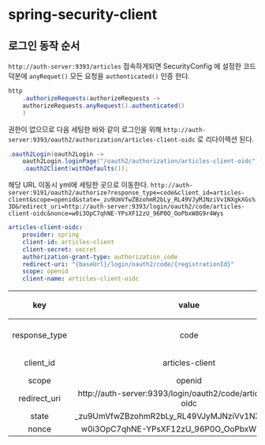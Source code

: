 # spring-security-client

## 로그인 동작 순서

`http://auth-server:9393/articles` 접속하게되면 SecurityConfig 에 설정한 코드 덕분에 `anyRequet()` 모든 요청을 `authenticated()` 인증 한다.

```java
http
    .authorizeRequests(authorizeRequests ->
    authorizeRequests.anyRequest().authenticated()
    )
```

권한이 없으므로 다음 세팅한 바와 같이 로그인을 위해 `http://auth-server:9393/oauth2/authorization/articles-client-oidc` 로 리다이렉션 된다.

```java
.oauth2Login(oauth2Login ->
    oauth2Login.loginPage("/oauth2/authorization/articles-client-oidc"))
    .oauth2Client(withDefaults());
```

해당 URL 이동시 yml에 세팅한 곳으로 이동한다. `http://auth-server:9191/oauth2/authorize?response_type=code&client_id=articles-client&scope=openid&state=_zu9UmVfwZBzohmR2bLy_RL49VJyMJNziVv1NXgkXGs%3D&redirect_uri=http://auth-server:9393/login/oauth2/code/articles-client-oidc&nonce=w0i3OpC7qhNE-YPsXF12zU_96P0O_OoPbxW8G9r4Wys`

```yml
articles-client-oidc:
    provider: spring
    client-id: articles-client
    client-secret: secret
    authorization-grant-type: authorization_code
    redirect-uri: "{baseUrl}/login/oauth2/code/{registrationId}"
    scope: openid
    client-name: articles-client-oidc
```
key|value|yml setting|내용
:---:|:---:|:---:|---
response_type|code|authorization-grant-type: authorization_code|
client_id|articles-client|client-id: articles-client|
scope|openid|scope: openid|
redirect_uri|http://auth-server:9393/login/oauth2/code/articles-client-oidc|redirect-uri:...
state|_zu9UmVfwZBzohmR2bLy_RL49VJyMJNziVv1NXgkXGs%3D|
nonce|w0i3OpC7qhNE-YPsXF12zU_96P0O_OoPbxW8G9r4Wys|